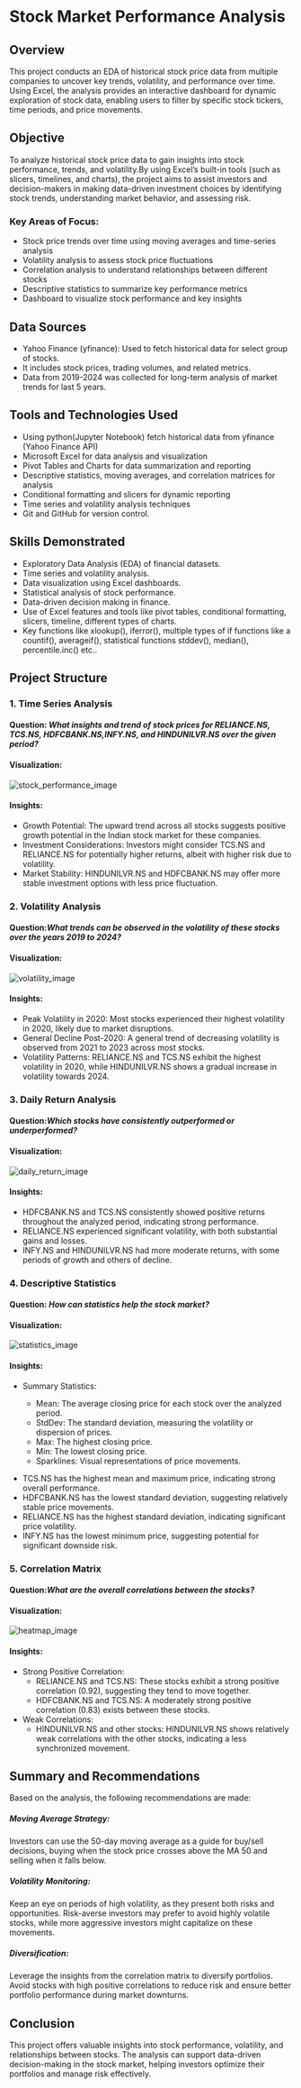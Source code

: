 # Stock Market Performance Analysis 

## Overview
This project conducts an EDA of historical stock price data from multiple companies to uncover key trends, volatility, and performance over time. Using Excel, the analysis provides an interactive dashboard for dynamic exploration of stock data, enabling users to filter by specific stock tickers, time periods, and price movements.

## Objective
To analyze historical stock price data to gain insights into stock performance, trends, and volatility.By using Excel’s built-in tools (such as slicers, timelines, and charts), the project aims to assist investors and decision-makers in making data-driven investment choices by identifying stock trends, understanding market behavior, and assessing risk.

### Key Areas of Focus:
- Stock price trends over time using moving averages and time-series analysis
- Volatility analysis to assess stock price fluctuations
- Correlation analysis to understand relationships between different stocks
- Descriptive statistics to summarize key performance metrics
- Dashboard to visualize stock performance and key insights

## Data Sources
- Yahoo Finance (yfinance): Used to fetch historical data for select group of stocks.
-  It includes stock prices, trading volumes, and related metrics.
-  Data from 2019-2024 was collected for long-term analysis of  market trends for last 5 years.

## Tools and Technologies Used
- Using python(Jupyter Notebook) fetch historical data from yfinance (Yahoo Finance API)
- Microsoft Excel for data analysis and visualization
- Pivot Tables and Charts for data summarization and reporting
- Descriptive statistics, moving averages, and correlation matrices for analysis
- Conditional formatting and slicers for dynamic reporting
- Time series and volatility analysis techniques
-  Git and GitHub for version control.

## Skills Demonstrated
- Exploratory Data Analysis (EDA) of financial datasets.
- Time series and volatility analysis.
- Data visualization using Excel dashboards.
- Statistical analysis of stock performance.
- Data-driven decision making in finance.
- Use of Excel features and tools like pivot tables, conditional formatting, slicers, timeline, different types of charts. 
- Key functions like xlookup(), iferror(), multiple types of if functions like a countif(), averageif(), statistical functions stddev(), median(), percentile.inc() etc.. 

## Project Structure
### 1. **Time Series Analysis**
   
#### Question:  _What insights and trend of stock prices for RELIANCE.NS, TCS.NS, HDFCBANK.NS,INFY.NS, and HINDUNILVR.NS over the given period?_

#### Visualization:
![stock_performance_image](https://github.com/gautamnakum40/Stock-Market-Performance-Analysis-using-Excel/blob/main/stock_analysis_img/stocks%20performance.png)

#### Insights:
* Growth Potential: The upward trend across all stocks suggests positive growth potential in the Indian stock market for these companies.
* Investment Considerations: Investors might consider TCS.NS and RELIANCE.NS for potentially higher returns, albeit with higher risk due to volatility.
* Market Stability: HINDUNILVR.NS and HDFCBANK.NS may offer more stable investment options with less price fluctuation.

### 2. **Volatility Analysis**
   
#### Question:_What trends can be observed in the volatility of these stocks over the years 2019 to 2024?_

#### Visualization:
![volatility_image](https://github.com/gautamnakum40/Stock-Market-Performance-Analysis-using-Excel/blob/main/stock_analysis_img/stddiv.png)
#### Insights:
* Peak Volatility in 2020: Most stocks experienced their highest volatility in 2020, likely due to market disruptions.
* General Decline Post-2020: A general trend of decreasing volatility is observed from 2021 to 2023 across most stocks.
* Volatility Patterns: RELIANCE.NS and TCS.NS exhibit the highest volatility in 2020, while HINDUNILVR.NS shows a gradual increase in volatility towards 2024.

### 3. **Daily Return Analysis**
   
#### Question:_Which stocks have consistently outperformed or underperformed?_
#### Visualization:
![daily_return_image](https://github.com/gautamnakum40/Stock-Market-Performance-Analysis-using-Excel/blob/main/stock_analysis_img/daily%20return%20movement.png)
#### Insights:
* HDFCBANK.NS and TCS.NS consistently showed positive returns throughout the analyzed period, indicating strong performance.
* RELIANCE.NS experienced significant volatility, with both substantial gains and losses.
* INFY.NS and HINDUNILVR.NS had more moderate returns, with some periods of growth and others of decline.

### 4. **Descriptive Statistics**
   
#### Question: _How can statistics help the stock market?_
#### Visualization:
![statistics_image](https://github.com/gautamnakum40/Stock-Market-Performance-Analysis-using-Excel/blob/main/stock_analysis_img/de_statistics.png)
#### Insights:
- Summary Statistics:

    - Mean: The average closing price for each stock over the analyzed period.
    - StdDev: The standard deviation, measuring the volatility or dispersion of 
prices.
    - Max: The highest closing price.
    - Min: The lowest closing price.
    - Sparklines: Visual representations of price movements.

* TCS.NS has the highest mean and maximum price, indicating strong overall performance.
* HDFCBANK.NS has the lowest standard deviation, suggesting relatively stable price movements.
* RELIANCE.NS has the highest standard deviation, indicating significant price volatility.
* INFY.NS has the lowest minimum price, suggesting potential for significant downside risk.

### 5. **Correlation Matrix**
   
#### Question:_What are the overall correlations between the stocks?_
#### Visualization:
![heatmap_image](https://github.com/gautamnakum40/Stock-Market-Performance-Analysis-using-Excel/blob/main/stock_analysis_img/heatmap.png)
#### Insights:
* Strong Positive Correlation:
   - RELIANCE.NS and TCS.NS: These stocks exhibit a strong positive correlation 
     (0.92), suggesting they tend to move together.
   - HDFCBANK.NS and TCS.NS: A moderately strong positive correlation (0.83)            exists between these stocks.
* Weak Correlations:
   - HINDUNILVR.NS and other stocks: HINDUNILVR.NS shows relatively weak               correlations with the other stocks, indicating a less synchronized movement.

## Summary and Recommendations
Based on the analysis, the following recommendations are made:
##### **Moving Average Strategy**: 
Investors can use the 50-day moving average as a guide for buy/sell decisions, buying when the stock price crosses above the MA 50 and selling when it falls below.

##### **Volatility Monitoring**: 
Keep an eye on periods of high volatility, as they present both risks and opportunities. Risk-averse investors may prefer to avoid highly volatile stocks, while more aggressive investors might capitalize on these movements.

##### **Diversification**: 
Leverage the insights from the correlation matrix to diversify portfolios. Avoid stocks with high positive correlations to reduce risk and ensure better portfolio performance during market downturns.

## Conclusion
This project offers valuable insights into stock performance, volatility, and relationships between stocks. The analysis can support data-driven decision-making in the stock market, helping investors optimize their portfolios and manage risk effectively.

